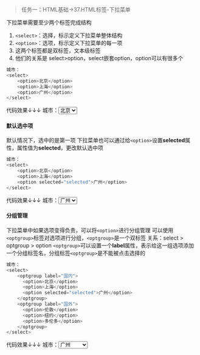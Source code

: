 > 任务一：HTML基础->37.HTML标签-下拉菜单

下拉菜单需要至少两个标签完成结构
1. `<select>`：选择，标示定义下拉菜单整体结构
2. `<option>`：选项，标示定义下拉菜单的每一项
3. 这两个标签都是双标签，文本级标签
4. 他们的关系是 select>option，select嵌套option，option可以有很多个

```js
城市：
<select>
    <option>北京</option>
    <option>上海</option>
    <option>广州</option>
</select>
```
代码效果↓↓↓
城市：<select>
       <option>北京</option>
       <option>上海</option>
       <option>广州</option>
      </select>

#### 默认选中项
默认情况下，选中的是第一项
下拉菜单也可以通过给`<option>`设置**selected**属性，属性值为**selected**，更改默认选中项
```js
城市：
<select>
    <option>北京</option>
    <option>上海</option>
    <option selected="selected">广州</option>
</select>
```
代码效果↓↓↓
城市：<select>
       <option>北京</option>
       <option>上海</option>
       <option selected="selected">广州</option>
      </select>

#### 分组管理
下拉菜单中如果选项变得负责，可以将`<option>`进行分组管理
可以使用`<optgroup>`标签对选项进行分组，`<optgroup>`是一个双标签
关系：select > optgroup > option
`<optgroup>`可以设置一个**label**属性，表示给这一组选项添加一个分组标签名，分组标签`<optgroup>`是不能被点击选择的

```js
城市：
<select>
    <optgroup label="国内">
      <option>北京</option>
      <option>上海</option>
      <option selected="selected">广州</option>
    </optgroup>
    <optgroup label="国外">
      <option>伦敦</option>
      <option>纽约</option>
      <option>多伦多</option>
    </optgroup>
</select>
```
代码效果↓↓↓
城市：<select>
        <optgroup label="国内">
          <option>北京</option>
          <option>上海</option>
          <option selected="selected">广州</option>
        </optgroup>
        <optgroup label="国外">
          <option>伦敦</option>
          <option>纽约</option>
          <option>多伦多</option>
        </optgroup>
      </select>